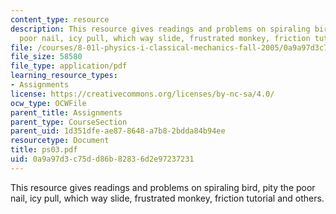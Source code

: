 ```yaml
---
content_type: resource
description: This resource gives readings and problems on spiraling bird, pity the
  poor nail, icy pull, which way slide, frustrated monkey, friction tutorial and others.
file: /courses/8-01l-physics-i-classical-mechanics-fall-2005/0a9a97d3c75dd86b82836d2e97237231_ps03.pdf
file_size: 58580
file_type: application/pdf
learning_resource_types:
- Assignments
license: https://creativecommons.org/licenses/by-nc-sa/4.0/
ocw_type: OCWFile
parent_title: Assignments
parent_type: CourseSection
parent_uid: 1d351dfe-ae87-8648-a7b8-2bdda84b94ee
resourcetype: Document
title: ps03.pdf
uid: 0a9a97d3-c75d-d86b-8283-6d2e97237231
---
```

This resource gives readings and problems on spiraling bird, pity the poor nail, icy pull, which way slide, frustrated monkey, friction tutorial and others.